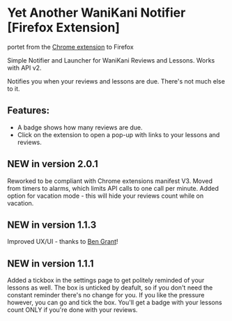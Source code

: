 # Yet Another WaniKani Notifier \[Firefox Extension\]

portet from the [Chrome extension](https://github.com/BleckJeck/Yet_Another_Wanikani_Notifier) to Firefox

Simple Notifier and Launcher for WaniKani Reviews and Lessons. Works with API v2.

Notifies you when your reviews and lessons are due. There's not much else to it.

## Features:

* A badge shows how many reviews are due.
* Click on the extension to open a pop-up with links to your lessons and reviews.

## NEW in version 2.0.1
Reworked to be compliant with Chrome extensions manifest V3.
Moved from timers to alarms, which limits API calls to one call per minute.
Added option for vacation mode - this will hide your reviews count while on vacation.

## NEW in version 1.1.3
Improved UX/UI - thanks to [Ben Grant](https://github.com/GRA0007)!

## NEW in version 1.1.1
Added a tickbox in the settings page to get politely reminded of your lessons as well.
The box is unticked by deafult, so if you don't need the constant reminder there's no change for you.
If you like the pressure however, you can go and tick the box.
You'll get a badge with your lessons count ONLY if you're done with your reviews.
